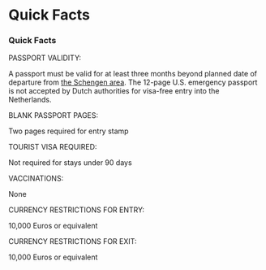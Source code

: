 # Quick Facts

### Quick Facts

PASSPORT VALIDITY:

A passport must be valid for at least three months beyond planned date of departure from [the Schengen area](https://travel.state.gov/content/travel/en/international-travel/before-you-go/travelers-with-special-considerations/US_Travelers_in_Europes_Schengen_Area.html). The 12-page U.S. emergency passport is not accepted by Dutch authorities for visa-free entry into the Netherlands.

BLANK PASSPORT PAGES:

Two pages required for entry stamp

TOURIST VISA REQUIRED:

Not required for stays under 90 days

VACCINATIONS:

None

CURRENCY RESTRICTIONS FOR ENTRY:

10,000 Euros or equivalent

CURRENCY RESTRICTIONS FOR EXIT:

10,000 Euros or equivalent